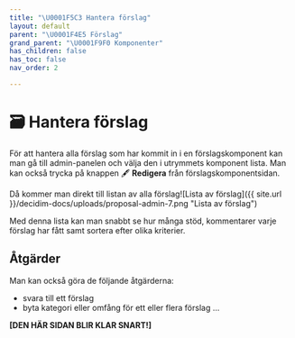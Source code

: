 ```yaml
---
title: "\U0001F5C3 Hantera förslag"
layout: default
parent: "\U0001F4E5 Förslag"
grand_parent: "\U0001F9F0 Komponenter"
has_children: false
has_toc: false
nav_order: 2

---
```

# 🗃 Hantera förslag

För att hantera alla förslag som har kommit in i en förslagskomponent kan man gå till admin-panelen och välja den i utrymmets komponent lista. Man kan också trycka på knappen 🖋 **Redigera** från förslagskomponentsidan.

Då kommer man direkt till listan av alla förslag![Lista av förslag]({{ site.url }}/decidim-docs/uploads/proposal-admin-7.png "Lista av förslag")

Med denna lista kan man snabbt se hur många stöd, kommentarer varje förslag har fått samt sortera efter olika kriterier.

## Åtgärder

Man kan också göra de följande åtgärderna:

* svara till ett förslag
* byta kategori eller omfång för ett eller flera förslag
  ...

**\[DEN HÄR SIDAN BLIR KLAR SNART!\]**
